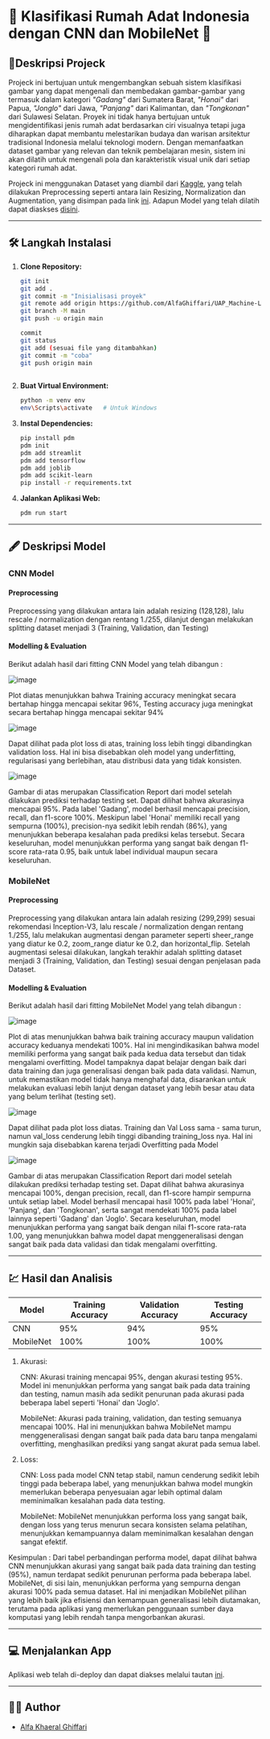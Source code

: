 # 💫 Klasifikasi Rumah Adat Indonesia dengan CNN dan MobileNet 💫

## 🧷Deskripsi Projeck

Projeck ini bertujuan untuk mengembangkan sebuah sistem klasifikasi gambar yang dapat mengenali dan membedakan gambar-gambar yang termasuk dalam kategori *"Gadang"* dari Sumatera Barat, *"Honai"* dari Papua, *"Jonglo"* dari Jawa, *"Panjang"* dari Kalimantan, dan *"Tongkonan"* dari Sulawesi Selatan. Proyek ini tidak hanya bertujuan untuk mengidentifikasi jenis rumah adat berdasarkan ciri visualnya tetapi juga diharapkan dapat membantu melestarikan budaya dan warisan arsitektur tradisional Indonesia melalui teknologi modern. Dengan memanfaatkan dataset gambar yang relevan dan teknik pembelajaran mesin, sistem ini akan dilatih untuk mengenali pola dan karakteristik visual unik dari setiap kategori rumah adat. 

Projeck ini menggunakan Dataset yang diambil dari [Kaggle](https://www.kaggle.com/datasets/rariffirmansah/rumah-adat), yang telah dilakukan Preprocessing seperti antara lain Resizing, Normalization dan  Augmentation, yang disimpan pada link [ini](https://drive.google.com/drive/folders/1PUx-3EpQFIIxOXHD52Pk1Y1s8KCF5SVZ?usp=drive_link). Adapun Model yang telah dilatih dapat diaskses [disini](https://drive.google.com/drive/folders/15b_OdgaOHIArKq-llL0N_4vj2k9QGTFG?usp=sharing).

---

## 🛠️ Langkah Instalasi
1. **Clone Repository:**
   ```bash
   git init
   git add .
   git commit -m "Inisialisasi proyek"
   git remote add origin https://github.com/AlfaGhiffari/UAP_Machine-Learning.git
   git branch -M main
   git push -u origin main

   commit
   git status
   git add (sesuai file yang ditambahkan)
   git commit -m "coba"
   git push origin main
  
   ```

2. **Buat Virtual Environment:**
   ```bash
   python -m venv env
   env\Scripts\activate   # Untuk Windows
   ```

3. **Instal Dependencies:**
   ```bash
   pip install pdm
   pdm init
   pdm add streamlit
   pdm add tensorflow
   pdm add joblib
   pdm add scikit-learn
   pip install -r requirements.txt
   ```

4. **Jalankan Aplikasi Web:**
   ```bash
   pdm run start
   ```
---

## 🖋️ Deskripsi Model
### CNN Model
#### Preprocessing
Preprocessing yang dilakukan antara lain adalah resizing (128,128), lalu rescale / normalization dengan rentang 1./255, dilanjut dengan melakukan splitting dataset menjadi 3 (Training, Validation, dan Testing)

#### Modelling & Evaluation
Berikut adalah hasil dari fitting CNN Model yang telah dibangun :

![image](https://github.com/user-attachments/assets/190b53e9-950c-465d-bbd3-f23f4a1931b3)

Plot diatas menunjukkan bahwa Training accuracy meningkat secara bertahap hingga mencapai sekitar 96%, Testing accuracy juga meningkat secara bertahap hingga mencapai sekitar 94%

![image](https://github.com/user-attachments/assets/ff4b4f8d-5e7a-4a28-8397-1000cb35cdc0)

Dapat dilihat pada plot loss di atas, training loss lebih tinggi dibandingkan validation loss. Hal ini bisa disebabkan oleh model yang underfitting, regularisasi yang berlebihan, atau distribusi data yang tidak konsisten.

![image](https://github.com/user-attachments/assets/46b5cda0-435a-42d2-b3d4-e5709b827676)

Gambar di atas merupakan Classification Report dari model setelah dilakukan prediksi terhadap testing set. Dapat dilihat bahwa akurasinya mencapai 95%. Pada label 'Gadang', model berhasil mencapai precision, recall, dan f1-score 100%. Meskipun label 'Honai' memiliki recall yang sempurna (100%), precision-nya sedikit lebih rendah (86%), yang menunjukkan beberapa kesalahan pada prediksi kelas tersebut. Secara keseluruhan, model menunjukkan performa yang sangat baik dengan f1-score rata-rata 0.95, baik untuk label individual maupun secara keseluruhan.

### MobileNet
#### Preprocessing
Preprocessing yang dilakukan antara lain adalah resizing (299,299) sesuai rekomendasi Inception-V3, lalu rescale / normalization dengan rentang 1./255, lalu melakukan augmentasi dengan parameter seperti sheer_range yang diatur ke 0.2, zoom_range diatur ke 0.2, dan horizontal_flip. Setelah augmentasi selesai dilakukan, langkah terakhir adalah splitting dataset menjadi 3 (Training, Validation, dan Testing) sesuai dengan penjelasan pada Dataset.

#### Modelling & Evaluation
Berikut adalah hasil dari fitting MobileNet Model yang telah dibangun :

![image](https://github.com/user-attachments/assets/fbf2dd15-c02f-4557-b8f5-9342cb64bc8a)

Plot di atas menunjukkan bahwa baik training accuracy maupun validation accuracy keduanya mendekati 100%. Hal ini mengindikasikan bahwa model memiliki performa yang sangat baik pada kedua data tersebut dan tidak mengalami overfitting. Model tampaknya dapat belajar dengan baik dari data training dan juga generalisasi dengan baik pada data validasi. Namun, untuk memastikan model tidak hanya menghafal data, disarankan untuk melakukan evaluasi lebih lanjut dengan dataset yang lebih besar atau data yang belum terlihat (testing set).

![image](https://github.com/user-attachments/assets/ba5e99d8-a3e6-491a-9e49-48d6cdece493)

Dapat dilihat pada plot loss diatas. Training dan Val Loss sama - sama turun, namun val_loss cenderung lebih tinggi dibanding training_loss nya. Hal ini mungkin saja disebabkan karena terjadi Overfitting pada Model

![image](https://github.com/user-attachments/assets/220aa91a-018e-46ba-95e3-d9900b55369b)

Gambar di atas merupakan Classification Report dari model setelah dilakukan prediksi terhadap testing set. Dapat dilihat bahwa akurasinya mencapai 100%, dengan precision, recall, dan f1-score hampir sempurna untuk setiap label. Model berhasil mencapai hasil 100% pada label 'Honai', 'Panjang', dan 'Tongkonan', serta sangat mendekati 100% pada label lainnya seperti 'Gadang' dan 'Joglo'. Secara keseluruhan, model menunjukkan performa yang sangat baik dengan nilai f1-score rata-rata 1.00, yang menunjukkan bahwa model dapat menggeneralisasi dengan sangat baik pada data validasi dan tidak mengalami overfitting.

---

## 💹 Hasil dan Analisis

| Model      | Training Accuracy | Validation Accuracy | Testing Accuracy |
|------------|-------------------|---------------------|------------------|
| CNN        |       95%         |         94%         |       95%        |
| MobileNet  |       100%        |         100%        |       100%       |

1. Akurasi:
   
   CNN:
   Akurasi training mencapai 95%, dengan akurasi testing 95%. Model ini menunjukkan performa yang sangat baik pada data training dan testing, namun masih ada sedikit penurunan pada akurasi pada beberapa label seperti 'Honai' dan 'Joglo'.
   
   MobileNet:
   Akurasi pada training, validation, dan testing semuanya mencapai 100%. Hal ini menunjukkan bahwa MobileNet mampu menggeneralisasi dengan sangat baik pada data baru tanpa mengalami overfitting, menghasilkan prediksi yang sangat akurat pada semua label.
   
2. Loss:
   
   CNN:
   Loss pada model CNN tetap stabil, namun cenderung sedikit lebih tinggi pada beberapa label, yang menunjukkan bahwa model mungkin memerlukan beberapa penyesuaian agar lebih optimal dalam meminimalkan kesalahan pada data testing.
   
   MobileNet:
   MobileNet menunjukkan performa loss yang sangat baik, dengan loss yang terus menurun secara konsisten selama pelatihan, menunjukkan kemampuannya dalam meminimalkan kesalahan dengan sangat efektif.

Kesimpulan :
Dari tabel perbandingan performa model, dapat dilihat bahwa CNN menunjukkan akurasi yang sangat baik pada data training dan testing (95%), namun terdapat sedikit penurunan performa pada beberapa label. MobileNet, di sisi lain, menunjukkan performa yang sempurna dengan akurasi 100% pada semua dataset. Hal ini menjadikan MobileNet pilihan yang lebih baik jika efisiensi dan kemampuan generalisasi lebih diutamakan, terutama pada aplikasi yang memerlukan penggunaan sumber daya komputasi yang lebih rendah tanpa mengorbankan akurasi.

---

## 💻 Menjalankan App 
Aplikasi web telah di-deploy dan dapat diakses melalui tautan [ini](https://uap-machine-learning.streamlit.app/).

---

## 👨‍💻 Author  
- [Alfa Khaeral Ghiffari](https://github.com/AlfaGhiffari)
